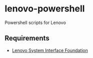 # lenovo-powershell
Powershell scripts for Lenovo

## Requirements
- [Lenovo System Interface Foundation](https://pcsupport.lenovo.com/es/es/downloads/ds105970-lenovo-system-interface-foundation-for-windows-10-32-bit-64-bit-thinkpad-thinkcentre-ideapad-ideacentre-thinkstation)